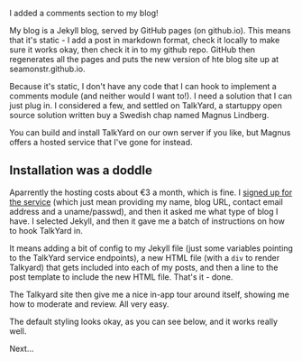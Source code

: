 I added a comments section to my blog!

My blog is a Jekyll blog, served by GitHub pages (on github.io). This means that it's static - I add a post in markdown format, check it locally to make sure it works okay, then check it in to my github repo.  GitHub then regenerates all the pages and puts the new version of hte blog site up at seamonstr.github.io.

Because it's static, I don't have any code that I can hook to implement a comments module (and neither would I want to!). I need a solution that I can just plug in.  I considered a few, and settled on TalkYard, a startuppy open source solution written buy a Swedish chap named Magnus Lindberg.

You can build and install TalkYard on our own server if you like, but Magnus offers a hosted service that I've gone for instead.

## Installation was a doddle

Aparrently the hosting costs about €3 a month, which is fine. I [signed up for the service](https://www.talkyard.net/-/create-site/embedded-comments) (which just mean providing my name, blog URL, contact email address and a uname/passwd), and then it asked me what type of blog I have. I selected Jekyll, and then it gave me a batch of instructions on how to hook TalkYard in.

It means adding a bit of config to my Jekyll file (just some variables pointing to the TalkYard service endpoints), a new HTML file (with a `div` to render Talkyard) that gets included into each of my posts, and then a line to the post template to include the new HTML file.  That's it - done.

The Talkyard site then give me a nice in-app tour around itself, showing me how to moderate and review.  All very easy.

The default styling looks okay, as you can see below, and it works really well.

Next...